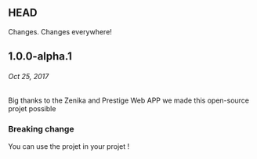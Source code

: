 ## HEAD

Changes. Changes everywhere!

## 1.0.0-alpha.1
###### _Oct 25, 2017_

Big thanks to the Zenika and Prestige Web APP we made this open-source projet possible

### Breaking change
You can use the projet in your projet !
